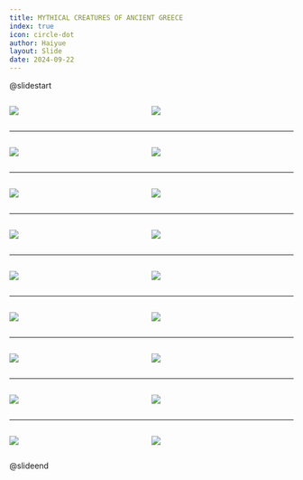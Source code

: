 ```yaml
---
title: MYTHICAL CREATURES OF ANCIENT GREECE
index: true
icon: circle-dot
author: Haiyue
layout: Slide
date: 2024-09-22
---
```

 
@slidestart

<div style="display:flex">
<div style="flex:1">

![](https://raw.githubusercontent.com/yclord/reading/refs/heads/master/english/Level-S/MYTHICAL%20CREATURES%20OF%20ANCIENT%20GREECE/001.webp)
</div>
<div style="flex:1">

![](https://raw.githubusercontent.com/yclord/reading/refs/heads/master/english/Level-S/MYTHICAL%20CREATURES%20OF%20ANCIENT%20GREECE/002.webp)
</div>
</div>

---

<div style="display:flex">
<div style="flex:1">

![](https://raw.githubusercontent.com/yclord/reading/refs/heads/master/english/Level-S/MYTHICAL%20CREATURES%20OF%20ANCIENT%20GREECE/003.webp)
</div>
<div style="flex:1">

![](https://raw.githubusercontent.com/yclord/reading/refs/heads/master/english/Level-S/MYTHICAL%20CREATURES%20OF%20ANCIENT%20GREECE/004.webp)
</div>
</div>

---

<div style="display:flex">
<div style="flex:1">

![](https://raw.githubusercontent.com/yclord/reading/refs/heads/master/english/Level-S/MYTHICAL%20CREATURES%20OF%20ANCIENT%20GREECE/005.webp)
</div>
<div style="flex:1">

![](https://raw.githubusercontent.com/yclord/reading/refs/heads/master/english/Level-S/MYTHICAL%20CREATURES%20OF%20ANCIENT%20GREECE/006.webp)
</div>
</div>

---

<div style="display:flex">
<div style="flex:1">

![](https://raw.githubusercontent.com/yclord/reading/refs/heads/master/english/Level-S/MYTHICAL%20CREATURES%20OF%20ANCIENT%20GREECE/007.webp)
</div>
<div style="flex:1">

![](https://raw.githubusercontent.com/yclord/reading/refs/heads/master/english/Level-S/MYTHICAL%20CREATURES%20OF%20ANCIENT%20GREECE/008.webp)
</div>
</div>

---

<div style="display:flex">
<div style="flex:1">

![](https://raw.githubusercontent.com/yclord/reading/refs/heads/master/english/Level-S/MYTHICAL%20CREATURES%20OF%20ANCIENT%20GREECE/009.webp)
</div>
<div style="flex:1">

![](https://raw.githubusercontent.com/yclord/reading/refs/heads/master/english/Level-S/MYTHICAL%20CREATURES%20OF%20ANCIENT%20GREECE/010.webp)
</div>
</div>

---

<div style="display:flex">
<div style="flex:1">

![](https://raw.githubusercontent.com/yclord/reading/refs/heads/master/english/Level-S/MYTHICAL%20CREATURES%20OF%20ANCIENT%20GREECE/011.webp)
</div>
<div style="flex:1">

![](https://raw.githubusercontent.com/yclord/reading/refs/heads/master/english/Level-S/MYTHICAL%20CREATURES%20OF%20ANCIENT%20GREECE/012.webp)
</div>
</div>

---

<div style="display:flex">
<div style="flex:1">

![](https://raw.githubusercontent.com/yclord/reading/refs/heads/master/english/Level-S/MYTHICAL%20CREATURES%20OF%20ANCIENT%20GREECE/013.webp)
</div>
<div style="flex:1">

![](https://raw.githubusercontent.com/yclord/reading/refs/heads/master/english/Level-S/MYTHICAL%20CREATURES%20OF%20ANCIENT%20GREECE/014.webp)
</div>
</div>

---

<div style="display:flex">
<div style="flex:1">

![](https://raw.githubusercontent.com/yclord/reading/refs/heads/master/english/Level-S/MYTHICAL%20CREATURES%20OF%20ANCIENT%20GREECE/015.webp)
</div>
<div style="flex:1">

![](https://raw.githubusercontent.com/yclord/reading/refs/heads/master/english/Level-S/MYTHICAL%20CREATURES%20OF%20ANCIENT%20GREECE/016.webp)
</div>
</div>

---

<div style="display:flex">
<div style="flex:1">

![](https://raw.githubusercontent.com/yclord/reading/refs/heads/master/english/Level-S/MYTHICAL%20CREATURES%20OF%20ANCIENT%20GREECE/017.webp)
</div>
<div style="flex:1">

![](https://raw.githubusercontent.com/yclord/reading/refs/heads/master/english/Level-S/MYTHICAL%20CREATURES%20OF%20ANCIENT%20GREECE/018.webp)
</div>
</div>

@slideend